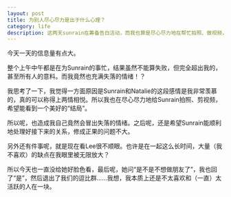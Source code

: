 ```yaml
---
layout: post
title: 为别人尽心尽力是出于什么心理？
category: life
description: 这两天sunrain在筹备告白活动，而我也算是尽心尽力地在帮忙拍照、做视频，眼看是比我自己追女生还有干劲……
---
```


今天一天的信息量有点大。

整个上午中午都是在为Sunrain的事忙，结果虽然不能算失败，但完全超出我的，甚至所有人的意料。而我竟然也充满失落的情绪！？

我思考了一下，我觉得一方面原因是Sunrain和Natalie的这段感情是我非常羡慕的，真的可以称得上两情相悦。所以我也在尽心尽力地给Sunrain拍照、剪视频，希望能看到一个美好的“结局”。

所以呢，也造成我自己竟然会冒出失落的情绪。之后呢，还是希望Sunrain能顺利地处理好接下来的关系，修成正果的问题不大。

另外还有件事呢，就是现在看Lee很不顺眼。也许是在一起这么长时间，大量（我不喜欢）的缺点在我眼里被无限放大？

所以今天也一直没给她好脸色看，最后呢，她问“是不是不想做朋友了”，我也回了“是”，然后退出了我们的逗比群……我想，我本质上还是不太喜欢和（一直）太活跃的人在一块。
